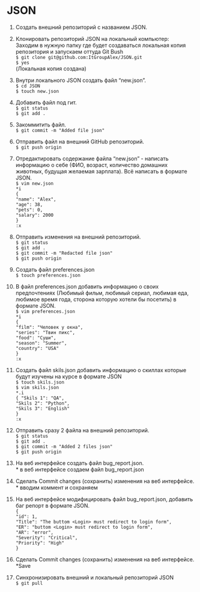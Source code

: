 # JSON

 1. Создать внешний репозиторий c названием JSON.  
 
 2. Клонировать репозиторий JSON на локальный компьютер:  
 	Заходим в нужную папку где будет создаваться локальная копия репозитория и запускаем оттуда Git Bush  
	`$ git clone git@github.com:ItGroupAlex/JSON.git`  
	`$ yes`  
	(Локальная копия создана)  
 3. Внутри локального JSON создать файл “new.json”.  
	`$ cd JSON`  
	`$ touch new.json`  
 4. Добавить файл под гит.  
	`$ git status`  
	`$ git add .`  
 5. Закоммитить файл.  
	`$ git commit -m "Added file json"`  
 6. Отправить файл на внешний GitHub репозиторий.  
	`$ git push origin`  
 7. Отредактировать содержание файла “new.json” - написать информацию о себе (ФИО, возраст, количество домашних животных, будущая желаемая зарплата). Всё написать в формате JSON.  
	`$ vim new.json`  
	`*i`  
	`{`  
	`"name": "Alex",`   
	`"age": 38,`   
	`"pets": 0,`   
	`"salary": 2000`   
	`}`  
	`:x `  
 8. Отправить изменения на внешний репозиторий.  
	`$ git status`  
	`$ git add .`  
	`$ git commit -m "Redacted file json"`  
	`$ git push origin`  
 9. Создать файл preferences.json  
	`$ touch preferences.json`  
 10. В файл preferences.json добавить информацию о своих предпочтениях (Любимый фильм, любимый сериал, любимая еда, любимое время года, сторона которую хотели бы посетить) в формате JSON.  
	`$ vim preferences.json`  
	`*i`  
	`{`  
	`"film": "Человек у окна",`  
        `"series": "Твин пикс",`  
        `"food": "Суши",`  
        `"season": "Summer",`  
        `"country": "USA"`  
	`}`  
	`:x `  
 11. Создать файл skils.json добавить информацию о скиллах которые будут изучены на курсе в формате JSON  
	`$ touch skils.json`  
	`$ vim skils.json`  
	`*.i`  
	`{ "Skils 1": "QA",`  
	`"Skils 2": "Python",`  
	`"Skils 3": "English"`  
	`}`  
	`:x`  
 12. Отправить сразу 2 файла на внешний репозиторий.  
	`$ git status`  
	`$ git add .`  
	`$ git commit -m "Added 2 files json"`  
	`$ git push origin`  
 13. На веб интерфейсе создать файл bug_report.json.  
	* в веб интерфейсе создаем файл bug_report.json  
 14. Сделать Commit changes (сохранить) изменения на веб интерфейсе.  
	* вводим коммент и сохраняем  
 15. На веб интерфейсе модифицировать файл bug_report.json, добавить баг репорт в формате JSON.  
	`{`  
	`"id": 1,`  
 	`"Title": "The buttom <Login> must redirect to login form",`  
 	`"ER": "buttom <Login> must redirect to login form",`  
 	`"AR": "error",`  
	`"Severity": "Critical",`  
 	`"Priority": "High"`  
	`}`    
 16. Сделать Commit changes (сохранить) изменения на веб интерфейсе.  
	*Save  
 17. Синхронизировать внешний и локальный репозиторий JSON  
	`$ git pull`  
